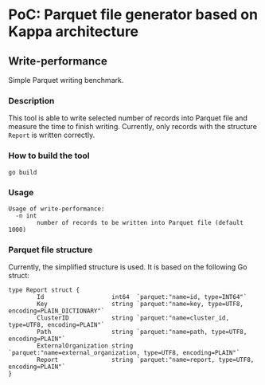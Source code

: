 # PoC: Parquet file generator based on Kappa architecture

## Write-performance

Simple Parquet writing benchmark.

### Description

This tool is able to write selected number of records into Parquet file and
measure the time to finish writing. Currently, only records with the structure
`Report` is written correctly.

### How to build the tool

```
go build
```

### Usage

```
Usage of write-performance:
  -n int
        number of records to be written into Parquet file (default 1000)

```

### Parquet file structure

Currently, the simplified structure is used. It is based on the following Go
struct:

```
type Report struct {
        Id                   int64  `parquet:"name=id, type=INT64"`
        Key                  string `parquet:"name=key, type=UTF8, encoding=PLAIN_DICTIONARY"`
        ClusterID            string `parquet:"name=cluster_id, type=UTF8, encoding=PLAIN"`
        Path                 string `parquet:"name=path, type=UTF8, encoding=PLAIN"`
        ExternalOrganization string `parquet:"name=external_organization, type=UTF8, encoding=PLAIN"`
        Report               string `parquet:"name=report, type=UTF8, encoding=PLAIN"`
}
```
